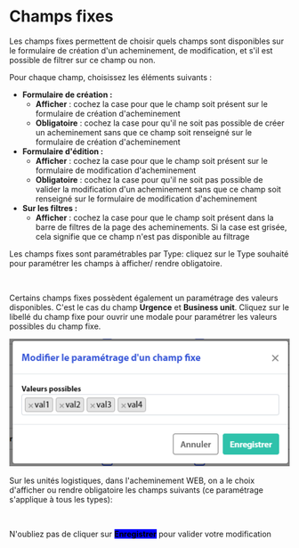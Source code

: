 # Champs fixes

Les champs fixes permettent de choisir quels champs sont disponibles sur le formulaire de création d'un acheminement, de modification, et s'il est possible de filtrer sur ce champ ou non.

Pour chaque champ, choisissez les éléments suivants :&#x20;

* **Formulaire de création :**&#x20;
  * **Afficher** : cochez la case pour que le champ soit présent sur le formulaire de création d'acheminement
  * **Obligatoire** : cochez la case pour qu'il ne soit pas possible de créer un acheminement sans que ce champ soit renseigné sur le formulaire de création d'acheminement
* **Formulaire d'édition :**&#x20;
  * **Afficher** : cochez la case pour que le champ soit présent sur le formulaire de modification d'acheminement
  * **Obligatoire** : cochez la case pour qu'il ne soit pas possible de valider la modification d'un acheminement sans que ce champ soit renseigné sur le formulaire de modification d'acheminement
* **Sur les filtres :**&#x20;
  * **Afficher** : cochez la case pour que le champ soit présent dans la barre de filtres de la page des acheminements. Si la case est grisée, cela signifie que ce champ n'est pas disponible au filtrage

Les champs fixes sont paramétrables par Type: cliquez sur le Type souhaité pour paramétrer les champs à afficher/ rendre obligatoire.

<figure><img src="../../../.gitbook/assets/Capture d&#x27;écran 2025-04-17 141817.png" alt=""><figcaption></figcaption></figure>



Certains champs fixes possèdent également un paramétrage des valeurs disponibles. C'est le cas du champ **Urgence** et **Business unit**. Cliquez sur le libellé du champ fixe pour ouvrir une modale pour paramétrer les valeurs possibles du champ fixe.

![Paramétrage des valeurs du champ fixe](../../../.gitbook/assets/2022-02-04_14-47-55.png)

Sur les unités logistiques, dans l'acheminement WEB, on a le choix d'afficher ou rendre obligatoire les champs suivants (ce paramétrage s'applique à tous les types):

<figure><img src="../../../.gitbook/assets/Capture d’écran 2025-08-14 à 15.14.49.png" alt=""><figcaption></figcaption></figure>

N'oubliez pas de cliquer sur <mark style="background-color:blue;">**Enregistrer**</mark> pour valider votre modification
